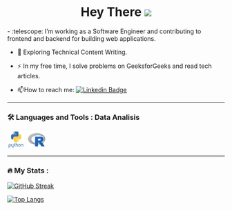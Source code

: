 <h1 align="center">
  Hey There
  <img src="https://media.giphy.com/media/hvRJCLFzcasrR4ia7z/giphy.gif" width="30px"/>
</h1>
- :telescope: I’m working as a Software Engineer and contributing to frontend and backend for building web applications.

- :seedling: Exploring Technical Content Writing.

- :zap: In my free time, I solve problems on GeeksforGeeks and read tech articles.

- :mailbox:How to reach me: [![Linkedin Badge](https://img.shields.io/badge/-Anna_Nenasheva-blue?style=flat&logo=Linkedin&logoColor=white)](www.linkedin.com/in/anna-nenasheva-3b6aa829b)
---

### :hammer_and_wrench: Languages and Tools : Data Analisis

<div>
  <img src="https://github.com/devicons/devicon/blob/master/icons/python/python-original-wordmark.svg" width="40" height="40"/>&nbsp;
  <img src="https://github.com/devicons/devicon/blob/master/icons/r/r-original.svg" width="40" height="40"/>&nbsp;
</div>

---

### :fire: My Stats :

<a href="https://git.io/streak-stats"><img src="https://github-readme-streak-stats.herokuapp.com?user=AnnaWiktorowna" alt="GitHub Streak" /></a>

[![Top Langs](https://github-readme-stats.vercel.app/api/top-langs/?username=AnnaWiktorowna)](https://github.com/anuraghazra/github-readme-stats)
